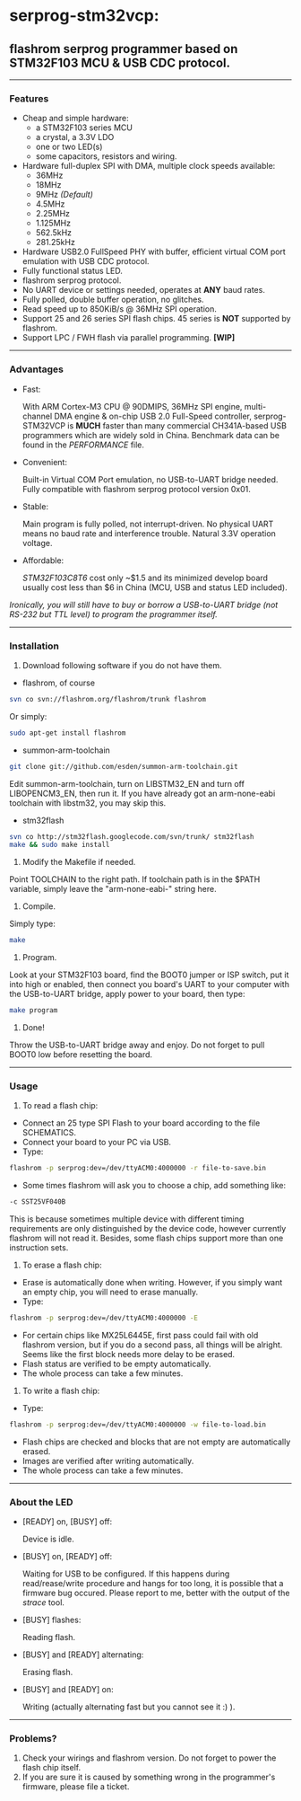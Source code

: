 # serprog-stm32vcp:
## flashrom serprog programmer based on STM32F103 MCU & USB CDC protocol.

* * *
### Features
* Cheap and simple hardware:
  * a STM32F103 series MCU
  * a crystal, a 3.3V LDO
  * one or two LED(s)
  * some capacitors, resistors and wiring.
* Hardware full-duplex SPI with DMA, multiple clock speeds available:
  * 36MHz
  * 18MHz
  * 9MHz *(Default)*
  * 4.5MHz
  * 2.25MHz
  * 1.125MHz
  * 562.5kHz
  * 281.25kHz
* Hardware USB2.0 FullSpeed PHY with buffer, efficient virtual COM port emulation with USB CDC protocol.
* Fully functional status LED.
* flashrom serprog protocol.
* No UART device or settings needed, operates at **ANY** baud rates.
* Fully polled, double buffer operation, no glitches.
* Read speed up to 850KiB/s @ 36MHz SPI operation.
* Support 25 and 26 series SPI flash chips. 45 series is **NOT** supported by flashrom.
* Support LPC / FWH flash via parallel programming. **[WIP]**

* * *
### Advantages
* Fast:

  With ARM Cortex-M3 CPU @ 90DMIPS, 36MHz SPI engine, multi-channel DMA engine & on-chip USB 2.0 Full-Speed controller, serprog-STM32VCP is **MUCH** faster than many commercial CH341A-based USB programmers which are widely sold in China. Benchmark data can be found in the *PERFORMANCE* file.
* Convenient:

  Built-in Virtual COM Port emulation, no USB-to-UART bridge needed. Fully compatible with flashrom serprog protocol version 0x01.
* Stable:

  Main program is fully polled, not interrupt-driven. No physical UART means no baud rate and interference trouble. Natural 3.3V operation voltage.
* Affordable:

  *STM32F103C8T6* cost only ~$1.5 and its minimized develop board usually cost less than $6 in China (MCU, USB and status LED included).

*Ironically, you will still have to buy or borrow a USB-to-UART bridge (not RS-232 but TTL level) to program the programmer itself.*

* * *
### Installation
1. Download following software if you do not have them.
  * flashrom, of course

   ```bash
   svn co svn://flashrom.org/flashrom/trunk flashrom
   ```
  Or simply:

   ```bash
   sudo apt-get install flashrom
   ```
  * summon-arm-toolchain

   ```bash
   git clone git://github.com/esden/summon-arm-toolchain.git
   ```
   Edit summon-arm-toolchain, turn on LIBSTM32\_EN and turn off LIBOPENCM3\_EN, then run it.
   If you have already got an arm-none-eabi toolchain with libstm32, you may skip this.
  * stm32flash

   ```bash
   svn co http://stm32flash.googlecode.com/svn/trunk/ stm32flash
   make && sudo make install
   ```
1. Modify the Makefile if needed.

  Point TOOLCHAIN to the right path. If toolchain path is in the $PATH variable, simply leave the "arm-none-eabi-" string here.
1. Compile.

  Simply type:

   ```bash
   make
   ```
1. Program.

  Look at your STM32F103 board, find the BOOT0 jumper or ISP switch, put it into high or enabled, then connect you board's UART to your computer with the USB-to-UART bridge, apply  power to your board, then type:

   ```bash
   make program
   ```
1. Done!

  Throw the USB-to-UART bridge away and enjoy. Do not forget to pull BOOT0 low before resetting the board.

* * *
### Usage
1. To read a flash chip:
  * Connect an 25 type SPI Flash to your board according to the file SCHEMATICS.
  * Connect your board to your PC via USB.
  * Type:

   ```bash
   flashrom -p serprog:dev=/dev/ttyACM0:4000000 -r file-to-save.bin
   ```
  * Some times flashrom will ask you to choose a chip, add something like:

   ```bash
   -c SST25VF040B
   ```
   This is because sometimes multiple device with different timing requirements are only distinguished by the device code, however currently flashrom will not read it. Besides, some flash chips support more than one instruction sets.
1. To erase a flash chip:
  * Erase is automatically done when writing. However, if you simply want an empty chip, you will need to erase manually.
  * Type:

   ```bash
   flashrom -p serprog:dev=/dev/ttyACM0:4000000 -E
   ```
  * For certain chips like MX25L6445E, first pass could fail with old flashrom version, but if you do a second pass, all things will be alright. Seems like the first block needs more delay to be erased.
  * Flash status are verified to be empty automatically.
  * The whole process can take a few minutes.
1. To write a flash chip:
  * Type:

   ```bash
   flashrom -p serprog:dev=/dev/ttyACM0:4000000 -w file-to-load.bin
   ```
  * Flash chips are checked and blocks that are not empty are automatically erased.
  * Images are verified after writing automatically.
  * The whole process can take a few minutes.

* * *
### About the LED
* [READY] on, [BUSY] off:

  Device is idle.
* [BUSY] on, [READY] off:

  Waiting for USB to be configured.
  If this happens during read/rease/write procedure and hangs for too long, it is possible that a firmware bug occured. Please report to me, better with the output of the *strace* tool.
* [BUSY] flashes:

  Reading flash.
* [BUSY] and [READY] alternating:

  Erasing flash.
* [BUSY] and [READY] on:

  Writing (actually alternating fast but you cannot see it :) ).

* * *
### Problems?
1. Check your wirings and flashrom version. Do not forget to power the flash chip itself.
1. If you are sure it is caused by something wrong in the programmer's firmware, please file a ticket.

